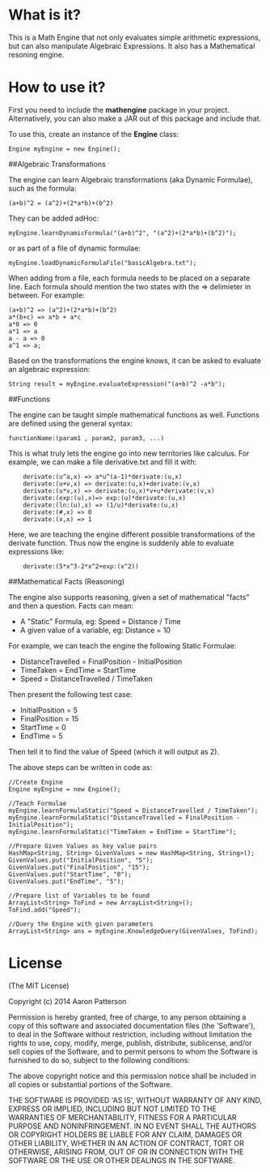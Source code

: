 What is it?
===================

This is a Math Engine that not only evaluates simple arithmetic expressions, but can also manipulate Algebraic Expressions. It also has a Mathematical resoning engine. 

How to use it?
===================

First you need to include the **mathengine** package in your project. Alternatively, you can also make a JAR out of this package and include that.

To use this, create an instance of the **Engine** class:

    Engine myEngine = new Engine();

##Algebraic Transformations

The engine can learn Algebraic transformations (aka Dynamic Formulae), such as the formula:

    (a+b)^2 = (a^2)+(2*a*b)+(b^2)

They can be added adHoc:

    myEngine.learnDynamicFormula("(a+b)^2", "(a^2)+(2*a*b)+(b^2)");

or as part of a file of dynamic formulae:

    myEngine.loadDynamicFormulaFile("basicAlgebra.txt");

When adding from a file, each formula needs to be placed on a separate line. Each formula should mention the two states with the => delimieter in between. For example:

    (a+b)^2 => (a^2)+(2*a*b)+(b^2)
    a*(b+c) => a*b + a*c
    a*0 => 0
    a*1 => a
    a - a => 0
    a^1 => a;

Based on the transformations the engine knows, it can be asked to evaluate an algebraic expression:

    String result = myEngine.evaluateExpression("(a+b)^2 -a*b");

##Functions

The engine can be taught simple mathematical functions as well. Functions are defined using the general syntax:

    functionName:(param1 , param2, param3, ...)

This is what truly lets the engine go into new territories like calculus. For example, we can make a file derivative.txt and fill it with:

		derivate:(u^a,x) => a*u^(a-1)*derivate:(u,x)
		derivate:(u+v,x) => derivate:(u,x)+derivate:(v,x)
		derivate:(u*v,x) => derivate:(u,x)*v+u*derivate:(v,x)
		derivate:(exp:(u),x)=> exp:(u)*derivate:(u,x)
		derivate:(ln:(u),x) => (1/u)*derivate:(u,x)
		derivate:(#,x) => 0
		derivate:(x,x) => 1

Here, we are teaching the engine different possible transformations of the derivate function. Thus now the engine is suddenly able to evaluate expressions like:

        derivate:(5*x^3-2*x^2+exp:(x^2))

##Mathematical Facts (Reasoning)

The engine also supports reasoning, given a set of mathematical "facts" and then a question. Facts can mean:

- A "Static" Formula, eg: Speed = Distance / Time
- A given value of a variable, eg: Distance = 10

For example, we can teach the engine the following Static Formulae:

- DistanceTravelled = FinalPosition - InitialPosition
- TimeTaken = EndTime = StartTime
- Speed = DistanceTravelled / TimeTaken

Then present the following test case:
- InitialPosition = 5
- FinalPosition = 15
- StartTime = 0
- EndTime = 5

Then tell it to find the value of Speed (which it will output as 2).

The above steps can be written in code as:

    //Create Engine
    Engine myEngine = new Engine();

    //Teach Formulae
    myEngine.learnFormulaStatic("Speed = DistanceTravelled / TimeTaken");
    myEngine.learnFormulaStatic("DistanceTravelled = FinalPosition - InitialPosition");
    myEngine.learnFormulaStatic("TimeTaken = EndTime = StartTime");

    //Prepare Given Values as key value pairs
    HashMap<String, String> GivenValues = new HashMap<String, String>();
    GivenValues.put("InitialPosition", "5");
    GivenValues.put("FinalPosition", "15");
    GivenValues.put("StartTime", "0");
    GivenValues.put("EndTime", "5");

    //Prepare list of Variables to be found
    ArrayList<String> ToFind = new ArrayList<String>();
    ToFind.add("Speed");

    //Query the Engine with given parameters
    ArrayList<String> ans = myEngine.KnowledgeQuery(GivenValues, ToFind);

License
=======

(The MIT License)

Copyright (c) 2014 Aaron Patterson

Permission is hereby granted, free of charge, to any person obtaining a copy of this software and associated documentation files (the 'Software'), to deal in the Software without restriction, including without limitation the rights to use, copy, modify, merge, publish, distribute, sublicense, and/or sell copies of the Software, and to permit persons to whom the Software is furnished to do so, subject to the following conditions:

The above copyright notice and this permission notice shall be included in all copies or substantial portions of the Software.

THE SOFTWARE IS PROVIDED 'AS IS', WITHOUT WARRANTY OF ANY KIND, EXPRESS OR IMPLIED, INCLUDING BUT NOT LIMITED TO THE WARRANTIES OF MERCHANTABILITY, FITNESS FOR A PARTICULAR PURPOSE AND NONINFRINGEMENT. IN NO EVENT SHALL THE AUTHORS OR COPYRIGHT HOLDERS BE LIABLE FOR ANY CLAIM, DAMAGES OR OTHER LIABILITY, WHETHER IN AN ACTION OF CONTRACT, TORT OR OTHERWISE, ARISING FROM, OUT OF OR IN CONNECTION WITH THE SOFTWARE OR THE USE OR OTHER DEALINGS IN THE SOFTWARE.

